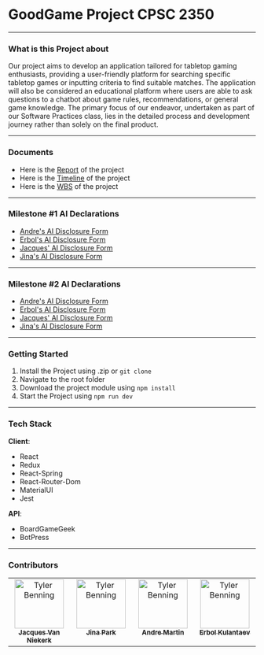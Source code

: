 # GoodGame Project CPSC 2350

---

### What is this Project about

Our project aims to develop an application tailored for tabletop gaming enthusiasts, providing a user-friendly platform for searching specific tabletop games or inputting criteria to find suitable matches. The application will also be considered an educational platform where users are able to ask questions to a chatbot about game rules, recommendations, or general game knowledge. The primary focus of our endeavor, undertaken as part of our Software Practices class, lies in the detailed process and development journey rather than solely on the final product.

---

### Documents

- Here is the [Report](./docs/Documents/GoodGame_Project_Report.pdf) of the project
- Here is the [Timeline](./docs/Documents/GoodGame_Project_Timeline.pdf) of the project
- Here is the [WBS](./docs/Documents/GoodGame_Project_WBS.pdf) of the project

---

### Milestone #1 AI Declarations

- [Andre's AI Disclosure Form](docs/AI%20Declarations/P1_AI_Declaration_Andre_Martin_100339813.pdf)
- [Erbol's AI Disclosure Form](docs/AI%20Declarations/P1_AI_Declaration_Erbol_Kulantaev_100403146.pdf)
- [Jacques' AI Disclosure Form](docs/AI%20Declarations/P1_AI_Declaration_Jacques_vanNiekerk_100402000.pdf)
- [Jina's AI Disclosure Form](docs/AI%20Declarations/P1_AI_Declaration_Jina_Pak_100377523.pdf)

---

### Milestone #2 AI Declarations

- [Andre's AI Disclosure Form]()
- [Erbol's AI Disclosure Form]()
- [Jacques' AI Disclosure Form]()
- [Jina's AI Disclosure Form]()

---

### Getting Started

1. Install the Project using .zip or `git clone`
2. Navigate to the root folder
3. Download the project module using `npm install`
4. Start the Project using `npm run dev`

---

### Tech Stack

**Client**:

- React
- Redux
- React-Spring
- React-Router-Dom
- MaterialUI
- Jest

**API**:

- BoardGameGeek
- BotPress

---

### Contributors

<table>
  <tbody>
    <tr>
    <td align="center" valign="top" width="25%"><a href="https://github.com/vnjacques00"><img src="https://avatars.githubusercontent.com/u/156551883" width="100px;" alt="Tyler Benning"/><br /><sub><b>Jacques Van Niekerk</b></sub></a></td>
    <td align="center" valign="top" width="25%"><a href="https://github.com/Jina-sw"><img src="https://avatars.githubusercontent.com/u/77096179" width="100px;" alt="Tyler Benning"/><br /><sub><b>Jina Park</b></sub></a></td>
    <td align="center" valign="top" width="25%"><a href="https://github.com/Andre-Martin"><img src="https://avatars.githubusercontent.com/u/156551537" width="100px;" alt="Tyler Benning"/><br /><sub><b>Andre Martin</b></sub></a></td>
    <td align="center" valign="top" width="25%"><a href="https://github.com/balabaII"><img src="https://avatars.githubusercontent.com/u/105437358" width="100px;" alt="Tyler Benning"/><br /><sub><b>Erbol Kulantaev</b></sub></a></td>
    </tr>
 </tbody>
</table>

